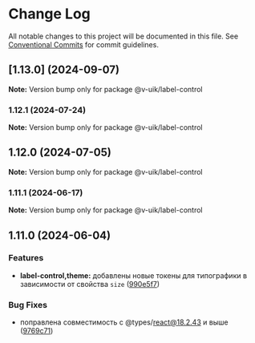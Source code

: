 # Change Log

All notable changes to this project will be documented in this file.
See [Conventional Commits](https://conventionalcommits.org) for commit guidelines.

## [1.13.0] (2024-09-07)

**Note:** Version bump only for package @v-uik/label-control





### 1.12.1 (2024-07-24)

**Note:** Version bump only for package @v-uik/label-control





## 1.12.0 (2024-07-05)

**Note:** Version bump only for package @v-uik/label-control





### 1.11.1 (2024-06-17)

**Note:** Version bump only for package @v-uik/label-control





## 1.11.0 (2024-06-04)


### Features

* **label-control,theme:** добавлены новые токены для типографики в зависимости от свойства `size` ([990e5f7](#))


### Bug Fixes

* поправлена совместимость с @types/react@18.2.43 и выше ([9769c71](#))
